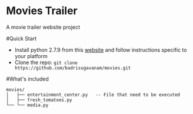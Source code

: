 # Movies Trailer
A movie trailer website project

#Quick Start 
- Install python 2.7.9 from this [website](https://www.python.org/downloads/release/python-279/) and follow instructions specific to your platform
- Clone the repo: `git clone https://github.com/badrisugavanam/movies.git`

#What's included 
```
movies/
│   ├── entertainment_center.py   -- File that need to be executed
│   ├── fresh_tomatoes.py
└── └── media.py
```
